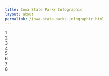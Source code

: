 ```yaml
---
title: Iowa State Parks Infographic
layout: about
permalink: /iowa-state-parks-infographic.html
---
```

<html>
<body>
<script>
{
    font-family: Helvetica;
    font-size: 1.4em;
    color: white;
    text-align: center;
}
.container div:nth-child(1), div:nth-child(6) {
    background-color: #ffffff;
}
.container div:nth-child(2), div:nth-child(7) {
    background-color: #ffffff;
}
.container div:nth-child(3), div:nth-child(8) {
    background-color: #ffffff;
}
.container div:nth-child(4) {
    background-color: #ffffff;
}
.container div:nth-child(5) {
    background-color: #ffffff;
}
</script>
<!doctype html>
<body>
<div class="container">
    <div>1</div>
    <div>2</div>
    <div>3</div>
    <div>4</div>
    <div>5</div>
    <div>6</div>
    <div>7</div>
    <div>8</div>
</div>
</body>
</html>